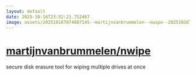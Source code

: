 ```yaml
---
layout: default
date: 2025-10-16T23:52:21.752467
image: assets/20251016T074807145--martijnvanbrummelen--nwipe--20251016T080354906--cropped.png
---
```


# [martijnvanbrummelen/nwipe](https://github.com/martijnvanbrummelen/nwipe)

secure disk erasure tool for wiping multiple drives at once
